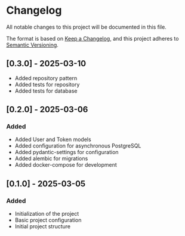 # Changelog

All notable changes to this project will be documented in this file.

The format is based on [Keep a Changelog](https://keepachangelog.com/en/1.1.0/),
and this project adheres to [Semantic Versioning](https://semver.org/spec/v2.0.0.html).

## [0.3.0] - 2025-03-10
- Added repository pattern
- Added tests for repository
- Added tests for database

## [0.2.0] - 2025-03-06

### Added
- Added User and Token models
- Added configuration for asynchronous PostgreSQL
- Added pydantic-settings for configuration
- Added alembic for migrations
- Added docker-compose for development

## [0.1.0] - 2025-03-05

### Added
- Initialization of the project
- Basic project configuration
- Initial project structure
